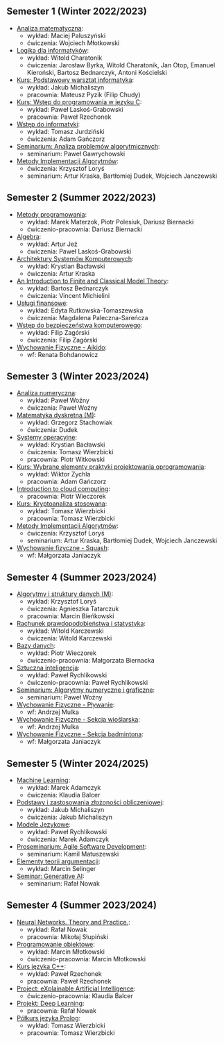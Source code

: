 ## Semester 1 (Winter 2022/2023)

* [Analiza matematyczna]():
    * wykład: Maciej Paluszyński
    * ćwiczenia: Wojciech Młotkowski
    <!-- * repetytorium: Maciej Paluszyński -->
* [Logika dla informatyków]():
    * wykład: Witold Charatonik
    * ćwiczenia: Jarosław Byrka, Witold Charatonik, Jan Otop, Emanuel Kieroński, Bartosz Bednarczyk, Antoni Kościelski
    <!-- * repetytorium: Jerzy Marcinkowski -->
* [Kurs: Podstawowy warsztat informatyka]():
    * wykład: Jakub Michaliszyn
    * pracownia: Mateusz Pyzik (Filip Chudy)
* [Kurs: Wstęp do programowania w języku C]():
    * wykład: Paweł Laskoś-Grabowski
    * pracownia: Paweł Rzechonek
* [Wstęp do informatyki]():
    * wykład: Tomasz Jurdziński
    * ćwiczenia: Adam Gańczorz
* [Seminarium: Analiza problemów algorytmicznych]():
	* seminarium: Paweł Gawrychowski
* [Metody Implementacji Algorytmów]():
	* ćwiczenia: Krzysztof Loryś
	* seminarium: Artur Kraska, Bartłomiej Dudek, Wojciech Janczewski


## Semester 2 (Summer 2022/2023)

* [Metody programowania]():
    * wykład: Marek Materzok, Piotr Polesiuk, Dariusz Biernacki
    * ćwiczenio-pracownia: Dariusz Biernacki
* [Algebra]():
    * wykład: Artur Jeż
    * ćwiczenia: Paweł Laskoś-Grabowski
    <!-- * repetytorium: Emanuel Kieroński -->
* [Architektury Systemów Komputerowych]():
    * wykład: Krystian Bacławski
    * ćwiczenia: Artur Kraska
* [An Introduction to Finite and Classical Model Theory]():
	* wykład: Bartosz Bednarczyk
	* ćwiczenia: Vincent Michielini
* [Usługi finansowe]():
	* wykład: Edyta Rutkowska-Tomaszewska
	* ćwiczenia: Magdalena Paleczna-Sareńcza
* [Wstęp do bezpieczeństwa komputerowego]():
	* wykład: Filip Zagórski
	* ćwiczenia: Filip Zagórski
* [Wychowanie Fizyczne - Aikido]():
	* wf: Renata Bohdanowicz

<!-- Język angielski B2-II Lektorat -->


## Semester 3 (Winter 2023/2024)

* [Analiza numeryczna]():
    * wykład: Paweł Woźny
    * ćwiczenia: Paweł Woźny
    <!-- * repetytorium: Witold Karczewski -->
* [Matematyka dyskretna (M)]():
    * wykład: Grzegorz Stachowiak
    * ćwiczenia: Dudek
* [Systemy operacyjne]():
    * wykład: Krystian Bacławski
    * ćwiczenia: Tomasz Wierzbicki
    * pracownia: Piotr Witkowski
    <!-- * repetytorium: Piotr Polesiuk -->
* [Kurs: Wybrane elementy praktyki projektowania oprogramowania]():
    * wykład: Wiktor Zychla
    * pracownia: Adam Gańczorz
* [Introduction to cloud computing]():
	* pracownia: Piotr Wieczorek
* [Kurs: Kryptoanaliza stosowana]():
	* wykład: Tomasz Wierzbicki
	* pracownia: Tomasz Wierzbicki
* [Metody Implementacji Algorytmów]():
	* ćwiczenia: Krzysztof Loryś
	* seminarium: Artur Kraska, Bartłomiej Dudek, Wojciech Janczewski
* [Wychowanie fizyczne - Squash]():
	* wf: Małgorzata Janiaczyk


## Semester 4 (Summer 2023/2024)

* [Algorytmy i struktury danych (M)]():
    * wykład: Krzysztof Loryś
    * ćwiczenia: Agnieszka Tatarczuk
    * pracownia: Marcin Bieńkowski
* [Rachunek prawdopodobieństwa i statystyka]():
    * wykład: Witold Karczewski
    * ćwiczenia: Witold Karczewski
* [Bazy danych]():
    * wykład: Piotr Wieczorek
    * ćwiczenio-pracownia: Małgorzata Biernacka
* [Sztuczna inteligencja]():
	* wykład: Paweł Rychlikowski
	* ćwiczenio-pracownia: Paweł Rychlikowski
* [Seminarium: Algorytmy numeryczne i graficzne]():
	* seminarium: Paweł Woźny
* [Wychowanie Fizyczne - Pływanie]():
	* wf: Andrzej Mulka
* [Wychowanie Fizyczne - Sekcja wioślarska]():
	* wf: Andrzej Mulka
* [Wychowanie Fizyczne - Sekcja badmintona]():
	* wf: Małgorzata Janiaczyk


## Semester 5 (Winter 2024/2025)

* [Machine Learning]():
	* wykład: Marek Adamczyk
	* ćwiczenia: Klaudia Balcer
* [Podstawy i zastosowania złożoności obliczeniowej]():
    * wykład: Jakub Michaliszyn
    * ćwiczenia: Jakub Michaliszyn
* [Modele Językowe]():
	* wykład: Paweł Rychlikowski
	* ćwiczenia: Marek Adamczyk
* [Proseminarium: Agile Software Development]():
	* seminarium: Kamil Matuszewski
* [Elementy teorii argumentacji]():
	* wykład: Marcin Selinger
* [Seminar: Generative AI]():
	* seminarium: Rafał Nowak


## Semester 4 (Summer 2023/2024)

* [Neural Networks. Theory and Practice.]():
    * wykład: Rafał Nowak
    * pracownia: Mikołaj Słupiński
* [Programowanie obiektowe]():
    * wykład: Marcin Młotkowski
    * ćwiczenio-pracownia: Marcin Młotkowski
* [Kurs języka C++]():
    * wykład: Paweł Rzechonek
    * pracownia:  Paweł Rzechonek
* [Project: eXplainable Artificial Intelligence]():
	* ćwiczenio-pracownia: Klaudia Balcer
* [Projekt: Deep Learning]():
	* pracownia: Rafał Nowak
* [Półkurs języka Prolog]():
    * wykład: Tomasz Wierzbicki
    * pracownia: Tomasz Wierzbicki
<!-- * [Wychowanie Fizyczne - Sekcja wioślarska]():
    * wf: Andrzej Mulka -->
